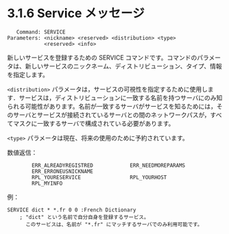 # 3.1.6 Service メッセージ

```
   Command: SERVICE
Parameters: <nickname> <reserved> <distribution> <type>
            <reserved> <info>
```

新しいサービスを登録するための SERVICE コマンドです。コマンドのパラメータは、新しいサービスのニックネーム、ディストリビューション、タイプ、情報を指定します。

`<distribution>` パラメータは，サービスの可視性を指定するために使用します．サービスは，ディストリビューションに一致する名前を持つサーバにのみ知られる可能性があります。名前が一致するサーバがサービスを知るためには，そのサーバとサービスが接続されているサーバとの間のネットワークパスが，すべてマスクに一致するサーバで構成されている必要があります。

`<type>` パラメータは現在、将来の使用のために予約されています。

数値返信：

```
        ERR_ALREADYREGISTRED            ERR_NEEDMOREPARAMS
        ERR_ERRONEUSNICKNAME
        RPL_YOURESERVICE                RPL_YOURHOST
        RPL_MYINFO
```

例：

```
SERVICE dict * *.fr 0 0 :French Dictionary
    ; "dict" という名前で自分自身を登録するサービス。
      このサービスは、名前が "*.fr" にマッチするサーバでのみ利用可能です。
```
